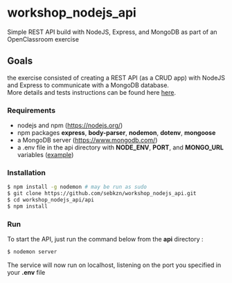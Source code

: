 # workshop_nodejs_api
Simple REST API build with NodeJS, Express, and MongoDB as part of an OpenClassroom exercise


## Goals
the exercise consisted of creating a REST API (as a CRUD app) with NodeJS and Express to communicate with a MongoDB database.  
More details and tests instructions can be found here [here](https://github.com/OpenClassrooms-Student-Center/fullstack-activity/blob/1fd358bc732123b8e7de80e43c8176b517d0e539/README.md).


### Requirements
  - nodejs and npm (https://nodejs.org/)
  - npm packages **express**, **body-parser**, **nodemon**, **dotenv**, **mongoose**
  - a MongoDB server (https://www.mongodb.com/)
  - a .env file in the api directory with **NODE_ENV**, **PORT**, and **MONGO_URL** variables ([example](https://github.com/sebkzn/workshop_nodejs_api/blob/master/api/.env.example))


### Installation
```bash
$ npm install -g nodemon # may be run as sudo
$ git clone https://github.com/sebkzn/workshop_nodejs_api.git
$ cd workshop_nodejs_api/api
$ npm install
```


### Run
To start the API, just run the command below from the **api** directory :
```bash
$ nodemon server
```
The service will now run on localhost, listening on the port you specified in your **.env** file


